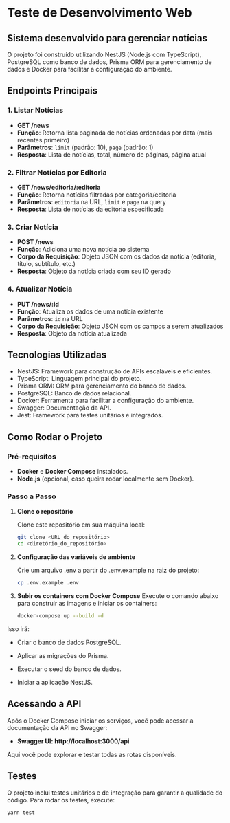 # Teste de Desenvolvimento Web

## Sistema desenvolvido para gerenciar notícias

O projeto foi construído utilizando NestJS (Node.js com TypeScript), PostgreSQL como banco de dados, Prisma ORM para gerenciamento de dados e Docker para facilitar a configuração do ambiente.

## Endpoints Principais

### 1. Listar Notícias

- **GET /news**
- **Função**: Retorna lista paginada de notícias ordenadas por data (mais recentes primeiro)
- **Parâmetros**: `limit` (padrão: 10), `page` (padrão: 1)
- **Resposta**: Lista de notícias, total, número de páginas, página atual

### 2. Filtrar Notícias por Editoria

- **GET /news/editoria/:editoria**
- **Função**: Retorna notícias filtradas por categoria/editoria
- **Parâmetros**: `editoria` na URL, `limit` e `page` na query
- **Resposta**: Lista de notícias da editoria especificada

### 3. Criar Notícia

- **POST /news**
- **Função**: Adiciona uma nova notícia ao sistema
- **Corpo da Requisição**: Objeto JSON com os dados da notícia (editoria, título, subtítulo, etc.)
- **Resposta**: Objeto da notícia criada com seu ID gerado

### 4. Atualizar Notícia

- **PUT /news/:id**
- **Função**: Atualiza os dados de uma notícia existente
- **Parâmetros**: `id` na URL
- **Corpo da Requisição**: Objeto JSON com os campos a serem atualizados
- **Resposta**: Objeto da notícia atualizada

## Tecnologias Utilizadas

- NestJS: Framework para construção de APIs escaláveis e eficientes.
- TypeScript: Linguagem principal do projeto.
- Prisma ORM: ORM para gerenciamento do banco de dados.
- PostgreSQL: Banco de dados relacional.
- Docker: Ferramenta para facilitar a configuração do ambiente.
- Swagger: Documentação da API.
- Jest: Framework para testes unitários e integrados.

## Como Rodar o Projeto

### Pré-requisitos

- **Docker** e **Docker Compose** instalados.
- **Node.js** (opcional, caso queira rodar localmente sem Docker).

### Passo a Passo

1. **Clone o repositório**

   Clone este repositório em sua máquina local:

   ```bash
   git clone <URL_do_repositório>
   cd <diretório_do_repositório>
   ```

2. **Configuração das variáveis de ambiente**

   Crie um arquivo .env a partir do .env.example na raiz do projeto:

   ```bash
   cp .env.example .env
   ```

3. **Subir os containers com Docker Compose**
   Execute o comando abaixo para construir as imagens e iniciar os containers:

   ```bash
   docker-compose up --build -d
   ```

Isso irá:

- Criar o banco de dados PostgreSQL.

- Aplicar as migrações do Prisma.

- Executar o seed do banco de dados.

- Iniciar a aplicação NestJS.

## Acessando a API

Após o Docker Compose iniciar os serviços, você pode acessar a documentação da API no Swagger:

- **Swagger UI: http://localhost:3000/api**

Aqui você pode explorar e testar todas as rotas disponíveis.

## Testes

O projeto inclui testes unitários e de integração para garantir a qualidade do código. Para rodar os testes, execute:

```bash
yarn test
```
